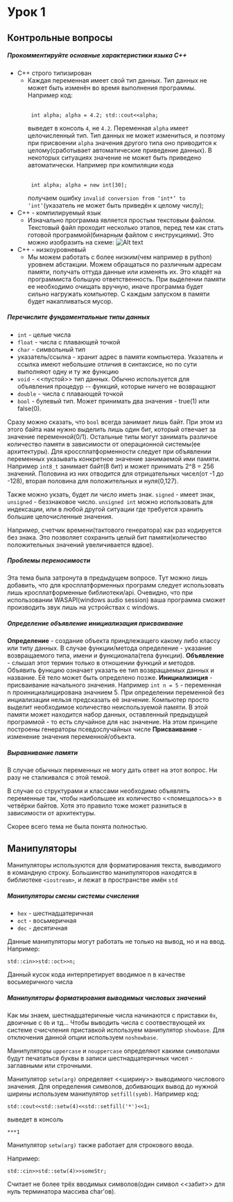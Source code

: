 # Урок 1
## Контрольные вопросы
##### Прокомментируйте основные характеристики языка C++
- C++ строго типизирован 
    - Каждая переменная имеет свой тип данных. Тип данных не может быть изменён во время выполнения программы. 
    Например код: 
    <br></br><pre><code>
        int alpha;
        alpha = 4.2;
        std::cout<<alpha;
    </code></pre>
    выведет в консоль `4`, не `4.2`. Переменная `alpha` имеет целочисленный тип. Тип данных не может измениться, и поэтому при присвоении `alpha` значения другого типа оно приводится к целому(сработывает автоматические приведение данных).
    В некоторых ситуациях значение не может быть приведено автоматически. Например при компиляции кода
    <br></br><pre><code>
        int alpha;
        alpha = new int[30];
    </code></pre>
    получаем ошибку `invalid conversion from ‘int*’ to ‘int’`(указатель не может быть приведён к целому числу);
- C++ - компилируемый язык
    - Изначально программа является простым текстовым файлом. Текстовый файл проходит несколько этапов, перед тем как стать готовой программой(бинарным файлом с инструкциями). Это можно изобразить на схеме:
    ![Alt text](https://github.com/ShmakovVladimir/Csnussnus/blob/main/lesson_1/pics/%D0%A1%D0%B1%D0%BE%D1%80%D0%BA%D0%B0STM.excalidraw.png)
- С++ - низкоуровневый
    - Мы можем работать с более низким(чем например в python) уровнем абстакции. Можем обращаться по различным адресам памяти, получать оттуда данные или изменять их. Это кладёт на программиста большую ответственность.
    При выделении памяти ее необходимо очищать вручную, иначе программа будет сильно нагружать компьютер. С каждым запуском в памяти будет накапливаться мусор.

##### Перечислите фундаментальные типы данных 
- `int` - целые числа
- `float` - числа с плавающей точкой
- `char` - символьный тип
- указатель/ссылка - хранит адрес в памяти компьютера. Указатель и ссылка имеют небольшие отличия в синтаксисе, но по сути выполняют одну и ту же функцию
- `void` - <<пустой>> тип данных. Обычно используется для объявления процедур -- функций, которые ничего не возвращают
- `double` - числа с плавающей точкой
- `bool` - булевый тип. Может принимать два значения - true(1) или false(0).  

Сразу можно сказать, что `bool` всегда занимает лишь байт. При этом из этого байта нам нужно выделить лишь один бит, который отвечает за значение переменной(0/1).
Остальные типы могут занимать различое количество памяти в зависимости от операционной системы(ее архитектуры).
Для кроссплатформенности следует при объявлении переменных указывать конкретное значение занимаемой ими памяти. Например `int8_t` занимает байт(8 бит) и может принимать 2^8 = 256 значений. Половина из них отводится для отрицательных чисел(от -1 до -128), вторая половина для положительных и нуля(0,127).

Также можно укзать, будет ли число иметь знак. `signed` - имеет знак, `unsigned` - беззнаковое число. `unsigned int` можно использовать для индексации, или в любой другой ситуации где требуется хранить большие целочисленные значения.

Например, счетчик времени(тактового генератора) как раз кодируется без знака. Это позволяет сохранить целый бит памяти(количество положительных значений увеличивается вдвое). 

##### Проблемы переносимости

Эта тема была затронута в предыдущем вопросе. Тут можно лишь добавить, что для кросплатформенных программ следует использовать лишь кросплатформенные библиотеки/api. Очевидно, что при использовании WASAPI(windows audio session) ваша программа сможет производить звук лишь на устройствах с windows.

##### Определение объявление инициализация присваивание

**Определение** - создание объекта приндлежащего какому либо классу или типу данных. В случае функции/метода определение - указание возвращаемого типа, имени и функционала(тела функции).
**Объявление** - слышал этот термин только в отношении функций и методов. Объявить функцию означает указать ее тип возвращаемых данных и название. Её тело может быть определено позже. 
**Инициализиция** - присваивание начального значения. Например `int n = 5` - переменная n проинициалищирована значнием 5. При определении переменной без инциализации нельзя предсказать её значение. Компьютер просто выделит необходимое количество неиспользуемой памяти. В этой памяти может находится набор данных, оставленный предыдущей программой - то есть случайное для нас значение. На этом принципе построены генераторы псевдослучайных числе
**Присваивание** - изменение значения переменной/объекта.

##### Выравнивание памяти

В случае обычных переменных не могу дать ответ на этот вопрос. Ни разу не сталкивался с этой темой.

В случае со структурами и классами необходимо объявлять переменные так, чтобы наибольшее их количество <<помещалось>> в четвёрки байтов. Хотя это правило тоже может разниться в зависимости от архитектуры.

Скорее всего тема не была понята полностью.
## Манипуляторы

Манипуляторы используются для форматирования текста, выводимого в командную строку. Большинство манипуляторов находятся в библиотеке `<iostream>`, и лежат в пространстве имён `std`

##### Манипуляторы смены системы счисления

- `hex` - шестнадцатеричная
- `oct` - восьмеричная 
- `dec` - десятичная

Данные манипуляторы могут работать не только на вывод, но и на ввод. Например:
```
std::cin>>std::oct>>n;
```
Данный кусок кода интерпретирует вводимое n в качестве восьмеричного числа
##### Манипуляторы форматировния выводимых числовых значений

Как мы знаем, шестнадцатеричные числа начинаются с приставки `0x`, двоичные с `0b` и тд... Чтобы выводить числа с соотвествующей их системе счисчления приставкой используем манипулятор `showbase`. Для отключения данной опции используем `noshowbase`.

Манипуляторы `uppercase` и `nouppercase` определяют какими символами будут печататься буквы в записи шестнадцатеричных чисел - заглавными или строчными.

Манипулятор `setw(arg)` определяет <<ширину>> выводимого числового значения.
Для определения символов, добивающих вывод до нужной ширины используем манипулятор `setfill(symb)`. Например код:
```
std::cout<<std::setw(4)<<std::setfill('*')<<1;
```
выведет в консоль 
```
***1
```

Манипулятор `setw(arg)` также работает для строкового ввода.

Например:
```
std::cin>>std::setw(4)>>someStr;
```
Считает не более трёх вводимых символов(один символ <<забит>> для нуль терминатора массива char'ов).


